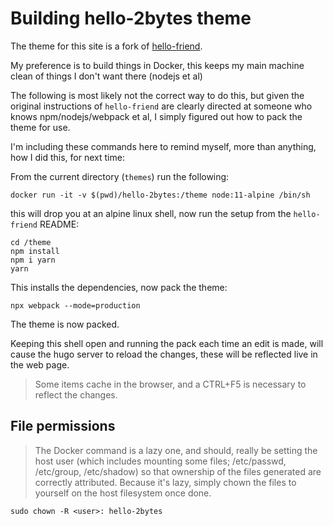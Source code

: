 # Building hello-2bytes theme
The theme for this site is a fork of [hello-friend](https://github.com/panr/hugo-theme-hello-friend).

My preference is to build things in Docker, this keeps my main machine clean of things I don't want there (nodejs et al)

The following is most likely not the correct way to do this, but given the original instructions of `hello-friend`
are clearly directed at someone who knows npm/nodejs/webpack et al, I simply figured out how to pack the theme for use.

I'm including these commands here to remind myself, more than anything, how I did this, for next time:

From the current directory (`themes`) run the following:
```shell
docker run -it -v $(pwd)/hello-2bytes:/theme node:11-alpine /bin/sh 
```
this will drop you at an alpine linux shell, now run the setup from the `hello-friend` README:
```shell
cd /theme
npm install
npm i yarn
yarn
```
This installs the dependencies, now pack the theme:
```shell
npx webpack --mode=production
```
The theme is now packed.

Keeping this shell open and running the pack each time an edit is made, will cause the hugo server to reload the changes, these will be reflected live in the web page.

> Some items cache in the browser, and a CTRL+F5 is necessary to reflect the changes.

## File permissions
> The Docker command is a lazy one, and should, really be setting the host user (which includes mounting some files; /etc/passwd, /etc/group, /etc/shadow)
so that ownership of the files generated are correctly attributed. Because it's lazy, simply chown the files to yourself on the host filesystem once done.
```
sudo chown -R <user>: hello-2bytes
```

